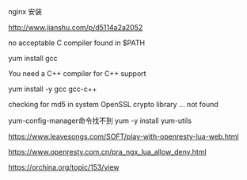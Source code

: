 nginx 安装

http://www.jianshu.com/p/d5114a2a2052

no acceptable C compiler found in $PATH

yum install gcc


You need a C++ compiler for C++ support

yum install -y gcc gcc-c++


checking for md5 in system OpenSSL crypto library ... not found




yum-config-manager命令找不到
yum -y install yum-utils

https://www.leavesongs.com/SOFT/play-with-openresty-lua-web.html

https://www.openresty.com.cn/pra_ngx_lua_allow_deny.html

https://orchina.org/topic/153/view
